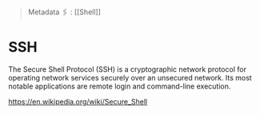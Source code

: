 > Metadata
🖇 : [[Shell]]
# SSH
The Secure Shell Protocol (SSH) is a cryptographic network protocol for operating network services securely over an unsecured network. Its most notable applications are remote login and command-line execution.

https://en.wikipedia.org/wiki/Secure_Shell
